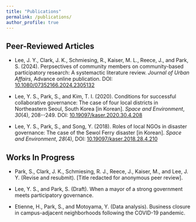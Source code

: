 ```yaml
---
title: "Publications"
permalink: /publications/
author_profile: true
---
```


## Peer-Reviewed Articles

- Lee, J. Y., Clark, J. K., Schmiesing, R., Kaiser, M. L., Reece, J., and Park, S. (2024). Perpsectives of community members on community-based participatory research: A systemactic literature review. *Journal of Urban Affairs*, Advance online publication. DOI: [10.1080/07352166.2024.2305132](https://doi.org/10.1080/07352166.2024.2305132)

- Lee, Y. S., Park, S., and Kim, T. I. (2020). Conditions for successful collaborative governance: The case of four local districts in Northeastern Seoul, South Korea \[in Korean\]. *Space and Environment*, *30*(4), 208--249. DOI: [10.19097/kaser.2020.30.4.208](https://doi.org/10.19097/kaser.2020.30.4.208)

- Lee, Y. S., Park, S., and Song, Y. (2018). Roles of local NGOs in disaster governance: The case of the Sewol Ferry disaster \[in Korean\]. *Space and Environment*, *28*(4), DOI: [10.19097/kaser.2018.28.4.210](https://doi.org/10.19097/kaser.2018.28.4.210)

## Works In Progress

- Park, S., Clark, J. K., Schmiesing, R. J., Reece, J., Kaiser, M., and Lee, J. Y. (Revise and resubmit). \[Title redacted for anonymous peer review\].

- Lee, Y. S., and Park, S. (Draft). When a mayor of a strong government meets participatory governance.

- Etienne, H., Park, S., and Motoyama, Y. (Data analysis). Business closure in campus-adjacent neighborhoods following the COVID-19 pandemic.